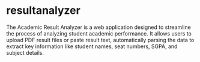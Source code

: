 # resultanalyzer
The Academic Result Analyzer is a web application designed to streamline the process of analyzing student academic performance. It allows users to upload PDF result files or paste result text, automatically parsing the data to extract key information like student names, seat numbers, SGPA, and subject details.
